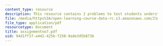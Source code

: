 ```yaml
---
content_type: resource
description: This resource contains 2 problems to test students understanding.
file: /media/https%3A/open-learning-course-data-rc.s3.amazonaws.com/21m-302-harmony-and-counterpoint-ii-spring-2005/94d1ff1fa442425b72589ade3d5b873b_assignmentno7.pdf
file_type: application/pdf
resourcetype: Document
title: assignmentno7.pdf
uid: 94d1ff1f-a442-425b-7258-9ade3d5b873b
---
```

